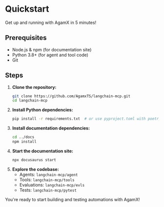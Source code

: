 # Quickstart

Get up and running with AgamX in 5 minutes!

## Prerequisites
- Node.js & npm (for documentation site)
- Python 3.8+ (for agent and tool code)
- Git

## Steps
1. **Clone the repository:**
   ```bash
   git clone https://github.com/AgamxTS/langchain-mcp.git
   cd langchain-mcp
   ```
2. **Install Python dependencies:**
   ```bash
   pip install -r requirements.txt  # or use pyproject.toml with poetry/uv
   ```
3. **Install documentation dependencies:**
   ```bash
   cd ../docs
   npm install
   ```
4. **Start the documentation site:**
   ```bash
   npx docusaurus start
   ```
5. **Explore the codebase:**
   - Agents: `langchain-mcp/agent`
   - Tools: `langchain-mcp/tools`
   - Evaluations: `langchain-mcp/evls`
   - Tests: `langchain-mcp/pytest`

You're ready to start building and testing automations with AgamX! 